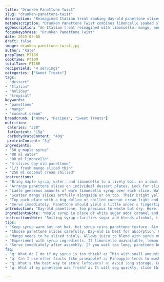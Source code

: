```yaml
---
title: "Drunken Panettone Twist"
slug: "drunken-panettone-twist"
description: "Reimagined Italian treat soaking day-old panettone slices in a quick limoncello and maple syrup bath. Fresh mango replaces pineapple for a vibrant tang, topped with airy coconut cream instead of vanilla ice cream. Quick boil infuses aroma; soak till visibly plumped, not soggy. Emphasis on texture contrast and layering flavors. Simple but precise. Uses familiar pantry swaps. Perfect for last-minute desserts with a boozy edge and tropical brightness."
metaDescription: "Drunken Panettone Twist combines limoncello soaked slices with mango and coconut cream for a vibrant, tropical dessert."
ogDescription: "An Italian treat reimagined with limoncello, mango, and coconut cream. Ideal for a quick, boozy dessert."
focusKeyphrase: "Drunken Panettone Twist"
date: 2025-08-08
draft: false
image: drunken-panettone-twist.jpg
author: "Kate"
prepTime: PT15M
cookTime: PT10M
totalTime: PT25M
recipeYield: "4 servings"
categories: ["Sweet Treats"]
tags:
- "dessert"
- "Italian"
- "holiday"
- "tropical"
keywords:
- "panettone"
- "mango"
- "coconut cream"
breadcrumb: ["Home", "Recipes", "Sweet Treats"]
nutrition: 
 calories: "320"
 fatContent: "15g"
 carbohydrateContent: "40g"
 proteinContent: "3g"
ingredients:
- "50 g maple syrup"
- "80 ml water"
- "80 ml limoncello"
- "4 slices day-old panettone"
- "1/3 fresh mango sliced thin"
- "250 ml coconut cream chilled"
instructions:
- "Bring maple syrup, water, and limoncello to a lively boil in a small saucepan over medium heat. Bubbles should just start breaking the surface. Smell the sweet citrus scent—take note of that hint of caramelizing sugar. Remove from heat once boiling hits, let cool 7 minutes until warm, not hot. Hot syrup will soak bread too fast and tear texture."
- "Arrange panettone slices on individual dessert plates. Look for slight dryness in bread—key for absorption but doesn’t mush."
- "Ladle generous amounts of warm limoncello syrup over each slice. Watch the bread soak up the liquid, swelling and softening but still holding shape. Use fingers or a small spoon if needed to press syrup into sponge. Take your time."
- "Scatter mango slices artfully alongside or on top. Their bright yellow-orange tones contrast visually and bring acidity that cuts sweet."
- "Top each plate with a big dollop of chilled coconut cream—light and whipped enough to hold peaks. Coconut cream avoids dairy, adds tropical flavor with a smooth texture that cools palate."
- "Serve immediately. Panettone should yield a little under a fingertip’s resistance; avoid soggy edges or crisp remains. Sugar syrup will thicken slightly as it cools, becoming glossy on bread surface."
introduction: "Day-old panettone, too precious to waste but dry. Here: a soak with limoncello and maple syrup that wakes it up, juicy but not mush. Mango’s acidity slices through richness. Coconut cream cooled just right—the cold and syrupy bread clash beautifully on the tongue. Like a baba but lighter, tropical nod with the mango and coconut. No special tools needed, just timing and knowing when the bread is ready. That sweet citrus pop from limoncello blent with caramel richness of maple syrup gives depth. Fat contrast in creamy coconut cuts sugar, pulls it all together. Simple, bold, a twist for holiday leftovers or spontaneous fancy dessert night."
ingredientsNote: "Maple syrup in place of white sugar adds caramel and depth not found in plain syrup, helps balance limoncello’s sharpness. Limoncello essential for aroma and bite; sub with lemon vodka or triple sec if unavailable, but reduce water slightly to keep syrup consistency. Day-old panettone is ideal, fresher slices won’t soak properly, get slimy fast. Mango offers acidity unavailable in pineapple, easier to slice thin and ripens at room temp. Coconut cream instead of vanilla ice cream avoids messiness from melting, more tropical and stable—can whip chilled cream coconut milk for alternative. Adjust syrup sweetness if your mango is super ripe to prevent oversweetening. Water to syrup ratios keep syrup light enough to soak bread without oversaturation or stickiness."
instructionsNote: "Boiling syrup clarifies sugar and blends alcohol, timing critical—too long and limoncello burns off, losing zest. Watch for bubbling, audible gentle crackle not roaring boil; you want thick but pourable syrup that clings to bread. Cooling after boil crucial; hot bath ruins slice integrity, cold syrup won’t absorb. When arranging panettone, pick slices with intact crusts for textural contrast. Dabbing liquid into bread versus pouring prevents soggy bottoms. Mango slices thin to let juice mingle but avoid soggy fruit mash. Coconut cream whipped till light, fluffy peaks that hold shape signals proper chill and aeration. Serve right after assembly—wait too long and syrup’s absorbed fully, bread falls apart. Visual cues matter—swollen soft bread with glossy syrup sheen but no pooling liquid is your finish line."
tips:
- "Keep syrup warm but not hot. Hot syrup ruins panettone texture. Aim for warm enough to soak. Watch for bubbling. Not raging boil. If bubbles roar, temp too high. Gentle crackle means you're on track."
- "Choose panettone slices carefully. Day-old is best for absorption. Fresh too moist, fall apart fast. Look for slightly dry crust. Intact edges crucial for holding syrup. Fingers or spoon can help. Gently press syrup in."
- "Mango needs to be sliced thinly. Allows juice to blend with syrup on bread. Too thick creates soggy mess. Look for ripe fruit but not too soft. Adjust syrup sweetness for super ripe mango."
- "Experiment with syrup ingredients. If limoncello unavailable, lemon vodka or triple sec with less water works. Room temperature for soaking half the battle. Remember to cool syrup before pouring. Avoid quick soaking."
- "Serve immediately after assembly. If you wait too long, panettone becomes mushy; all layers blend, loses texture. Watch for sheen on syrup-soaked bread. Glossy surface signals ready to enjoy."
faq:
- "q: What do I do if my syrup is too thick? a: Thin with small amounts of water. Stir until incorporated. Test again, should cling but pour easily, not paste-y. Found it thick immediately, don't panic."
- "q: Can I use other fruits like pineapple? a: Pineapple tends to mush, harder to slice thin. Chunks won't absorb well. Mango's acidity cuts through richness. Pineapple may overpower flavors. Focus on mango instead."
- "q: What's the best way to store leftovers? a: Avoid long storage. Covered in fridge for a day max. Syrup absorbs quickly, panettone gets soggy. Can reheat slightly but not too long. Serve fresh."
- "q: What if my panettone was fresh? a: It will sog quickly, slice thinly. Soak briefly. Or toast slices lightly. Preheat oven, crisping edges before soaking. First step, keep texture."

---
```

